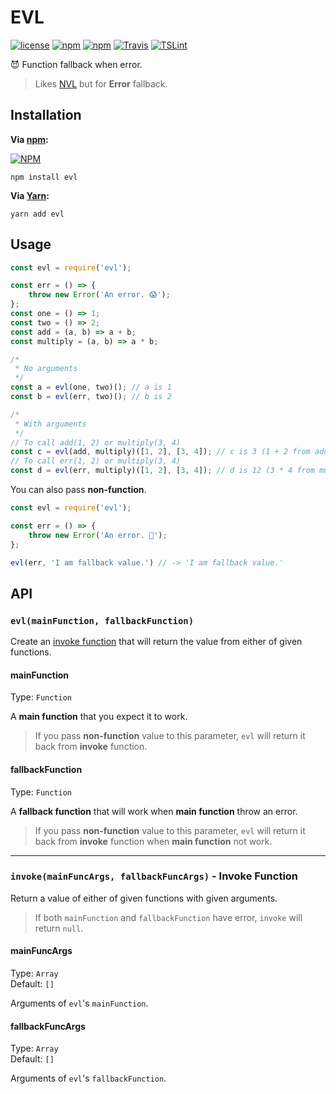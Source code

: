 # EVL
[![license](https://img.shields.io/github/license/gluons/EVL.svg?style=flat-square)](https://github.com/gluons/EVL/blob/master/LICENSE)
[![npm](https://img.shields.io/npm/v/evl.svg?style=flat-square)](https://www.npmjs.com/package/evl)
[![npm](https://img.shields.io/npm/dt/evl.svg?style=flat-square)](https://www.npmjs.com/package/evl)
[![Travis](https://img.shields.io/travis/gluons/EVL.svg?style=flat-square)](https://travis-ci.org/gluons/EVL)
[![TSLint](https://img.shields.io/badge/TSLint-gluons-15757B.svg?style=flat-square)](https://github.com/gluons/tslint-config-gluons)

😈 Function fallback when error.

> Likes [NVL](https://github.com/gluons/NVL) but for **Error** fallback.

## Installation

**Via [npm](https://www.npmjs.com/):**

[![NPM](https://nodei.co/npm/evl.png?downloads=true&downloadRank=true&stars=true)](https://www.npmjs.com/package/evl)

```
npm install evl
```

**Via [Yarn](https://yarnpkg.com):**

```
yarn add evl
```

## Usage

```javascript
const evl = require('evl');

const err = () => {
	throw new Error('An error. 😱');
};
const one = () => 1;
const two = () => 2;
const add = (a, b) => a + b;
const multiply = (a, b) => a * b;

/*
 * No arguments
 */
const a = evl(one, two)(); // a is 1
const b = evl(err, two)(); // b is 2

/*
 * With arguments
 */
// To call add(1, 2) or multiply(3, 4)
const c = evl(add, multiply)([1, 2], [3, 4]); // c is 3 (1 + 2 from add function)
// To call err(1, 2) or multiply(3, 4)
const d = evl(err, multiply)([1, 2], [3, 4]); // d is 12 (3 * 4 from multiply function)
```

You can also pass **non-function**.

```javascript
const evl = require('evl');

const err = () => {
	throw new Error('An error. 💩');
};

evl(err, 'I am fallback value.') // -> 'I am fallback value.'
```

## API

### `evl(mainFunction, fallbackFunction)`

Create an [invoke function](#invokemainfuncargs-fallbackfuncargs---invoke-function) that will return the value from either of given functions.

#### mainFunction
Type: `Function`

A **main function** that you expect it to work.

> If you pass **non-function** value to this parameter, `evl` will return it back from **invoke** function.

#### fallbackFunction
Type: `Function`

A **fallback function** that will work when **main function** throw an error.

> If you pass **non-function** value to this parameter, `evl` will return it back from **invoke** function when **main function** not work.

---

### `invoke(mainFuncArgs, fallbackFuncArgs)` - Invoke Function

Return a value of either of given functions with given arguments.

> If both `mainFunction` and `fallbackFunction` have error, `invoke` will return `null`.

#### mainFuncArgs
Type: `Array`  
Default: `[]`

Arguments of `evl`'s `mainFunction`.

#### fallbackFuncArgs
Type: `Array`  
Default: `[]`

Arguments of `evl`'s `fallbackFunction`.
